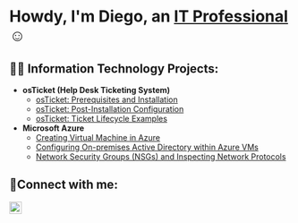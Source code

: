 <h1>Howdy, I'm Diego, an <a href="https://linkedin.com/in/diego-hernandez-61a947265">IT Professional</a>☺</h1>

<h2>👨‍💻 Information Technology Projects:</h2>

- <b>osTicket (Help Desk Ticketing System)</b>
  - [osTicket: Prerequisites and Installation](https://github.com/Diego1Hernandez/osticket-prereqs)
  - [osTicket: Post-Installation Configuration](https://github.com/Diego1Hernandez/post-install-config)
  - [osTicket: Ticket Lifecycle Examples](https://github.com/Diego1Hernandez/osTicket---Ticket-Lifecycle-Intake-Through-Resolution.git)
- <b>Microsoft Azure</b>
  - [Creating Virtual Machine in Azure](https://github.com/Diego1Hernandez/Creating-a-Virtual-Machine-in-Azure.)
  - [Configuring On-premises Active Directory within Azure VMs](https://github.com/Diego1Hernandez/configure-ad)
  - [Network Security Groups (NSGs) and Inspecting Network Protocols](https://github.com/Diego1Hernandez/azure-network-protocols)
  

<h2>🤳Connect with me:</h2>

[<img align="left" alt="Diego | LinkedIn" width="22px" src="https://cdn.jsdelivr.net/npm/simple-icons@v3/icons/linkedin.svg" />][linkedin]


[linkedin]: https://linkedin.com/in/diego-hernandez-61a947265
